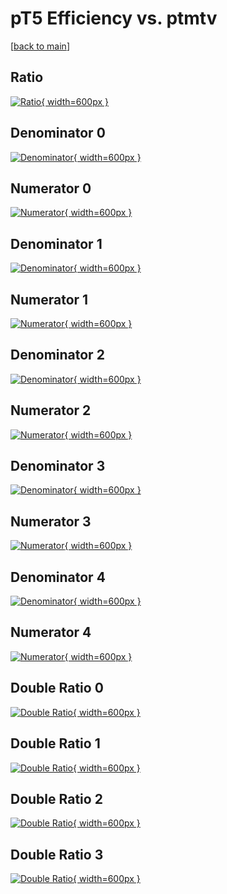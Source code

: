 # pT5 Efficiency vs. ptmtv

[[back to main](./)]



## Ratio

[![Ratio](../mtv/var/pT5_vtr_13_-1_eff_ptmtv.png){ width=600px }](../mtv/var/pT5_vtr_13_-1_eff_ptmtv.pdf)

## Denominator 0

[![Denominator](../mtv/den/pT5_vtr_13_-1_eff_ptmtv_den0.png){ width=600px }](../mtv/den/pT5_vtr_13_-1_eff_ptmtv_den0.pdf)

## Numerator 0

[![Numerator](../mtv/num/pT5_vtr_13_-1_eff_ptmtv_num0.png){ width=600px }](../mtv/num/pT5_vtr_13_-1_eff_ptmtv_num0.pdf)

## Denominator 1

[![Denominator](../mtv/den/pT5_vtr_13_-1_eff_ptmtv_den1.png){ width=600px }](../mtv/den/pT5_vtr_13_-1_eff_ptmtv_den1.pdf)

## Numerator 1

[![Numerator](../mtv/num/pT5_vtr_13_-1_eff_ptmtv_num1.png){ width=600px }](../mtv/num/pT5_vtr_13_-1_eff_ptmtv_num1.pdf)

## Denominator 2

[![Denominator](../mtv/den/pT5_vtr_13_-1_eff_ptmtv_den2.png){ width=600px }](../mtv/den/pT5_vtr_13_-1_eff_ptmtv_den2.pdf)

## Numerator 2

[![Numerator](../mtv/num/pT5_vtr_13_-1_eff_ptmtv_num2.png){ width=600px }](../mtv/num/pT5_vtr_13_-1_eff_ptmtv_num2.pdf)

## Denominator 3

[![Denominator](../mtv/den/pT5_vtr_13_-1_eff_ptmtv_den3.png){ width=600px }](../mtv/den/pT5_vtr_13_-1_eff_ptmtv_den3.pdf)

## Numerator 3

[![Numerator](../mtv/num/pT5_vtr_13_-1_eff_ptmtv_num3.png){ width=600px }](../mtv/num/pT5_vtr_13_-1_eff_ptmtv_num3.pdf)

## Denominator 4

[![Denominator](../mtv/den/pT5_vtr_13_-1_eff_ptmtv_den4.png){ width=600px }](../mtv/den/pT5_vtr_13_-1_eff_ptmtv_den4.pdf)

## Numerator 4

[![Numerator](../mtv/num/pT5_vtr_13_-1_eff_ptmtv_num4.png){ width=600px }](../mtv/num/pT5_vtr_13_-1_eff_ptmtv_num4.pdf)

## Double Ratio 0

[![Double Ratio](../mtv/ratio/pT5_vtr_13_-1_eff_ptmtv_ratio0.png){ width=600px }](../mtv/ratio/pT5_vtr_13_-1_eff_ptmtv_ratio0.pdf)

## Double Ratio 1

[![Double Ratio](../mtv/ratio/pT5_vtr_13_-1_eff_ptmtv_ratio1.png){ width=600px }](../mtv/ratio/pT5_vtr_13_-1_eff_ptmtv_ratio1.pdf)

## Double Ratio 2

[![Double Ratio](../mtv/ratio/pT5_vtr_13_-1_eff_ptmtv_ratio2.png){ width=600px }](../mtv/ratio/pT5_vtr_13_-1_eff_ptmtv_ratio2.pdf)

## Double Ratio 3

[![Double Ratio](../mtv/ratio/pT5_vtr_13_-1_eff_ptmtv_ratio3.png){ width=600px }](../mtv/ratio/pT5_vtr_13_-1_eff_ptmtv_ratio3.pdf)

